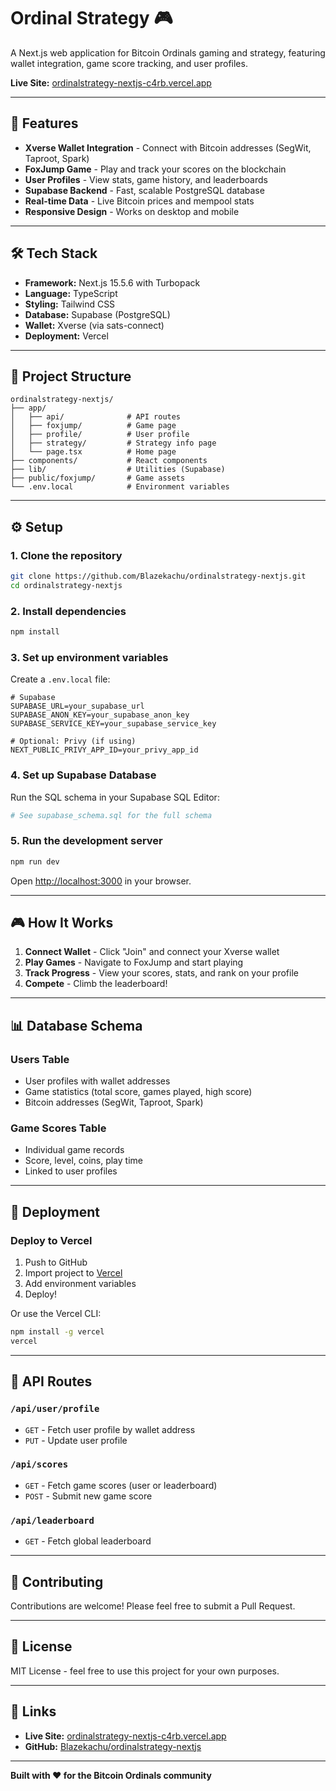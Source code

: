 # Ordinal Strategy 🎮

A Next.js web application for Bitcoin Ordinals gaming and strategy, featuring wallet integration, game score tracking, and user profiles.

**Live Site:** [ordinalstrategy-nextjs-c4rb.vercel.app](https://ordinalstrategy-nextjs-c4rb.vercel.app)

---

## 🚀 Features

- **Xverse Wallet Integration** - Connect with Bitcoin addresses (SegWit, Taproot, Spark)
- **FoxJump Game** - Play and track your scores on the blockchain
- **User Profiles** - View stats, game history, and leaderboards
- **Supabase Backend** - Fast, scalable PostgreSQL database
- **Real-time Data** - Live Bitcoin prices and mempool stats
- **Responsive Design** - Works on desktop and mobile

---

## 🛠️ Tech Stack

- **Framework:** Next.js 15.5.6 with Turbopack
- **Language:** TypeScript
- **Styling:** Tailwind CSS
- **Database:** Supabase (PostgreSQL)
- **Wallet:** Xverse (via sats-connect)
- **Deployment:** Vercel

---

## 📁 Project Structure

```
ordinalstrategy-nextjs/
├── app/
│   ├── api/              # API routes
│   ├── foxjump/          # Game page
│   ├── profile/          # User profile
│   ├── strategy/         # Strategy info page
│   └── page.tsx          # Home page
├── components/           # React components
├── lib/                  # Utilities (Supabase)
├── public/foxjump/       # Game assets
└── .env.local            # Environment variables
```

---

## ⚙️ Setup

### 1. Clone the repository

```bash
git clone https://github.com/Blazekachu/ordinalstrategy-nextjs.git
cd ordinalstrategy-nextjs
```

### 2. Install dependencies

```bash
npm install
```

### 3. Set up environment variables

Create a `.env.local` file:

```env
# Supabase
SUPABASE_URL=your_supabase_url
SUPABASE_ANON_KEY=your_supabase_anon_key
SUPABASE_SERVICE_KEY=your_supabase_service_key

# Optional: Privy (if using)
NEXT_PUBLIC_PRIVY_APP_ID=your_privy_app_id
```

### 4. Set up Supabase Database

Run the SQL schema in your Supabase SQL Editor:

```bash
# See supabase_schema.sql for the full schema
```

### 5. Run the development server

```bash
npm run dev
```

Open [http://localhost:3000](http://localhost:3000) in your browser.

---

## 🎮 How It Works

1. **Connect Wallet** - Click "Join" and connect your Xverse wallet
2. **Play Games** - Navigate to FoxJump and start playing
3. **Track Progress** - View your scores, stats, and rank on your profile
4. **Compete** - Climb the leaderboard!

---

## 📊 Database Schema

### Users Table
- User profiles with wallet addresses
- Game statistics (total score, games played, high score)
- Bitcoin addresses (SegWit, Taproot, Spark)

### Game Scores Table
- Individual game records
- Score, level, coins, play time
- Linked to user profiles

---

## 🚢 Deployment

### Deploy to Vercel

1. Push to GitHub
2. Import project to [Vercel](https://vercel.com)
3. Add environment variables
4. Deploy!

Or use the Vercel CLI:

```bash
npm install -g vercel
vercel
```

---

## 📝 API Routes

### `/api/user/profile`
- `GET` - Fetch user profile by wallet address
- `PUT` - Update user profile

### `/api/scores`
- `GET` - Fetch game scores (user or leaderboard)
- `POST` - Submit new game score

### `/api/leaderboard`
- `GET` - Fetch global leaderboard

---

## 🤝 Contributing

Contributions are welcome! Please feel free to submit a Pull Request.

---

## 📄 License

MIT License - feel free to use this project for your own purposes.

---

## 🔗 Links

- **Live Site:** [ordinalstrategy-nextjs-c4rb.vercel.app](https://ordinalstrategy-nextjs-c4rb.vercel.app)
- **GitHub:** [Blazekachu/ordinalstrategy-nextjs](https://github.com/Blazekachu/ordinalstrategy-nextjs)

---

**Built with ❤️ for the Bitcoin Ordinals community**
